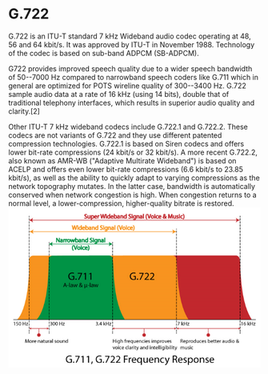 # G.722


G.722 is an ITU-T standard 7 kHz Wideband audio codec operating at 48,
56 and 64 kbit/s. It was approved by ITU-T in November 1988. Technology
of the codec is based on sub-band ADPCM (SB-ADPCM).

G722 provides improved speech quality due to a wider speech bandwidth of
50--7000 Hz compared to narrowband speech coders like G.711 which in
general are optimized for POTS wireline quality of 300--3400 Hz. G.722
sample audio data at a rate of 16 kHz (using 14 bits), double that of
traditional telephony interfaces, which results in superior audio
quality and clarity.\[2\]

Other ITU-T 7 kHz wideband codecs include G.722.1 and G.722.2. These
codecs are not variants of G.722 and they use different patented
compression technologies. G.722.1 is based on Siren codecs and offers
lower bit-rate compressions (24 kbit/s or 32 kbit/s). A more recent
G.722.2, also known as AMR-WB ("Adaptive Multirate Wideband") is based
on ACELP and offers even lower bit-rate compressions (6.6 kbit/s to
23.85 kbit/s), as well as the ability to quickly adapt to varying
compressions as the network topography mutates. In the latter case,
bandwidth is automatically conserved when network congestion is high.
When congestion returns to a normal level, a lower-compression,
higher-quality bitrate is restored.\
![](./images/15008219.png?width=480)

